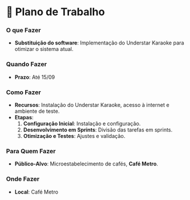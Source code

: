 # 📅 Plano de Trabalho

### O que Fazer
- **Substituição do software**: Implementação do Understar Karaoke para otimizar o sistema atual.

### Quando Fazer
- **Prazo**: Até 15/09

### Como Fazer
- **Recursos**: Instalação do Understar Karaoke, acesso à internet e ambiente de teste.
- **Etapas**:
  1. **Configuração Inicial**: Instalação e configuração.
  2. **Desenvolvimento em Sprints**: Divisão das tarefas em sprints.
  3. **Otimização e Testes**: Ajustes e validação.

### Para Quem Fazer
- **Público-Alvo**: Microestabelecimento de cafés, **Café Metro**.

### Onde Fazer
- **Local**: Café Metro




